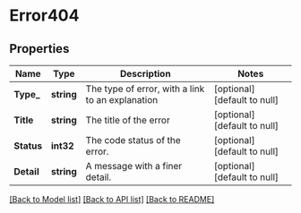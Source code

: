 # Error404

## Properties
Name | Type | Description | Notes
------------ | ------------- | ------------- | -------------
**Type_** | **string** | The type of error, with a link to an explanation | [optional] [default to null]
**Title** | **string** | The title of the error | [optional] [default to null]
**Status** | **int32** | The code status of the error. | [optional] [default to null]
**Detail** | **string** | A message with a finer detail. | [optional] [default to null]

[[Back to Model list]](../README.md#documentation-for-models) [[Back to API list]](../README.md#documentation-for-api-endpoints) [[Back to README]](../README.md)

